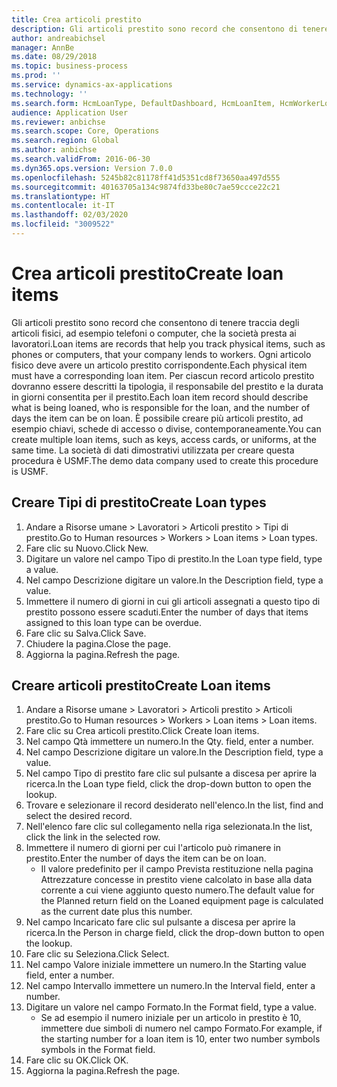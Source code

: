 ```yaml
---
title: Crea articoli prestito
description: Gli articoli prestito sono record che consentono di tenere traccia degli articoli fisici, ad esempio telefoni o computer, che la società presta ai lavoratori.
author: andreabichsel
manager: AnnBe
ms.date: 08/29/2018
ms.topic: business-process
ms.prod: ''
ms.service: dynamics-ax-applications
ms.technology: ''
ms.search.form: HcmLoanType, DefaultDashboard, HcmLoanItem, HcmWorkerLookUp
audience: Application User
ms.reviewer: anbichse
ms.search.scope: Core, Operations
ms.search.region: Global
ms.author: anbichse
ms.search.validFrom: 2016-06-30
ms.dyn365.ops.version: Version 7.0.0
ms.openlocfilehash: 5245b82c81178ff41d5351cd8f73650aa497d555
ms.sourcegitcommit: 40163705a134c9874fd33be80c7ae59ccce22c21
ms.translationtype: HT
ms.contentlocale: it-IT
ms.lasthandoff: 02/03/2020
ms.locfileid: "3009522"
---
```

# <a name="create-loan-items"></a><span data-ttu-id="204e2-103">Crea articoli prestito</span><span class="sxs-lookup"><span data-stu-id="204e2-103">Create loan items</span></span>



<span data-ttu-id="204e2-104">Gli articoli prestito sono record che consentono di tenere traccia degli articoli fisici, ad esempio telefoni o computer, che la società presta ai lavoratori.</span><span class="sxs-lookup"><span data-stu-id="204e2-104">Loan items are records that help you track physical items, such as phones or computers, that your company lends to workers.</span></span> <span data-ttu-id="204e2-105">Ogni articolo fisico deve avere un articolo prestito corrispondente.</span><span class="sxs-lookup"><span data-stu-id="204e2-105">Each physical item must have a corresponding loan item.</span></span> <span data-ttu-id="204e2-106">Per ciascun record articolo prestito dovranno essere descritti la tipologia, il responsabile del prestito e la durata in giorni consentita per il prestito.</span><span class="sxs-lookup"><span data-stu-id="204e2-106">Each loan item record should describe what is being loaned, who is responsible for the loan, and the number of days the item can be on loan.</span></span> <span data-ttu-id="204e2-107">È possibile creare più articoli prestito, ad esempio chiavi, schede di accesso o divise, contemporaneamente.</span><span class="sxs-lookup"><span data-stu-id="204e2-107">You can create multiple loan items, such as keys, access cards, or uniforms, at the same time.</span></span> <span data-ttu-id="204e2-108">La società di dati dimostrativi utilizzata per creare questa procedura è USMF.</span><span class="sxs-lookup"><span data-stu-id="204e2-108">The demo data company used to create this procedure is USMF.</span></span>


## <a name="create-loan-types"></a><span data-ttu-id="204e2-109">Creare Tipi di prestito</span><span class="sxs-lookup"><span data-stu-id="204e2-109">Create Loan types</span></span>
1. <span data-ttu-id="204e2-110">Andare a Risorse umane > Lavoratori > Articoli prestito > Tipi di prestito.</span><span class="sxs-lookup"><span data-stu-id="204e2-110">Go to Human resources > Workers > Loan items > Loan types.</span></span>
2. <span data-ttu-id="204e2-111">Fare clic su Nuovo.</span><span class="sxs-lookup"><span data-stu-id="204e2-111">Click New.</span></span>
3. <span data-ttu-id="204e2-112">Digitare un valore nel campo Tipo di prestito.</span><span class="sxs-lookup"><span data-stu-id="204e2-112">In the Loan type field, type a value.</span></span>
4. <span data-ttu-id="204e2-113">Nel campo Descrizione digitare un valore.</span><span class="sxs-lookup"><span data-stu-id="204e2-113">In the Description field, type a value.</span></span>
5. <span data-ttu-id="204e2-114">Immettere il numero di giorni in cui gli articoli assegnati a questo tipo di prestito possono essere scaduti.</span><span class="sxs-lookup"><span data-stu-id="204e2-114">Enter the number of days that items assigned to this loan type can be overdue.</span></span> 
6. <span data-ttu-id="204e2-115">Fare clic su Salva.</span><span class="sxs-lookup"><span data-stu-id="204e2-115">Click Save.</span></span>
7. <span data-ttu-id="204e2-116">Chiudere la pagina.</span><span class="sxs-lookup"><span data-stu-id="204e2-116">Close the page.</span></span>
8. <span data-ttu-id="204e2-117">Aggiorna la pagina.</span><span class="sxs-lookup"><span data-stu-id="204e2-117">Refresh the page.</span></span>

## <a name="create-loan-items"></a><span data-ttu-id="204e2-118">Creare articoli prestito</span><span class="sxs-lookup"><span data-stu-id="204e2-118">Create Loan items</span></span>
1. <span data-ttu-id="204e2-119">Andare a Risorse umane > Lavoratori > Articoli prestito > Articoli prestito.</span><span class="sxs-lookup"><span data-stu-id="204e2-119">Go to Human resources > Workers > Loan items > Loan items.</span></span>
2. <span data-ttu-id="204e2-120">Fare clic su Crea articoli prestito.</span><span class="sxs-lookup"><span data-stu-id="204e2-120">Click Create loan items.</span></span>
3. <span data-ttu-id="204e2-121">Nel campo Qtà immettere un numero.</span><span class="sxs-lookup"><span data-stu-id="204e2-121">In the Qty. field, enter a number.</span></span>
4. <span data-ttu-id="204e2-122">Nel campo Descrizione digitare un valore.</span><span class="sxs-lookup"><span data-stu-id="204e2-122">In the Description field, type a value.</span></span>
5. <span data-ttu-id="204e2-123">Nel campo Tipo di prestito fare clic sul pulsante a discesa per aprire la ricerca.</span><span class="sxs-lookup"><span data-stu-id="204e2-123">In the Loan type field, click the drop-down button to open the lookup.</span></span>
6. <span data-ttu-id="204e2-124">Trovare e selezionare il record desiderato nell'elenco.</span><span class="sxs-lookup"><span data-stu-id="204e2-124">In the list, find and select the desired record.</span></span>
7. <span data-ttu-id="204e2-125">Nell'elenco fare clic sul collegamento nella riga selezionata.</span><span class="sxs-lookup"><span data-stu-id="204e2-125">In the list, click the link in the selected row.</span></span>
8. <span data-ttu-id="204e2-126">Immettere il numero di giorni per cui l'articolo può rimanere in prestito.</span><span class="sxs-lookup"><span data-stu-id="204e2-126">Enter the number of days the item can be on loan.</span></span>
    * <span data-ttu-id="204e2-127">Il valore predefinito per il campo Prevista restituzione nella pagina Attrezzature concesse in prestito viene calcolato in base alla data corrente a cui viene aggiunto questo numero.</span><span class="sxs-lookup"><span data-stu-id="204e2-127">The default value for the Planned return field on the Loaned equipment page is calculated as the current date plus this number.</span></span>  
9. <span data-ttu-id="204e2-128">Nel campo Incaricato fare clic sul pulsante a discesa per aprire la ricerca.</span><span class="sxs-lookup"><span data-stu-id="204e2-128">In the Person in charge field, click the drop-down button to open the lookup.</span></span>
10. <span data-ttu-id="204e2-129">Fare clic su Seleziona.</span><span class="sxs-lookup"><span data-stu-id="204e2-129">Click Select.</span></span>
11. <span data-ttu-id="204e2-130">Nel campo Valore iniziale immettere un numero.</span><span class="sxs-lookup"><span data-stu-id="204e2-130">In the Starting value field, enter a number.</span></span>
12. <span data-ttu-id="204e2-131">Nel campo Intervallo immettere un numero.</span><span class="sxs-lookup"><span data-stu-id="204e2-131">In the Interval field, enter a number.</span></span>
13. <span data-ttu-id="204e2-132">Digitare un valore nel campo Formato.</span><span class="sxs-lookup"><span data-stu-id="204e2-132">In the Format field, type a value.</span></span>
    * <span data-ttu-id="204e2-133">Se ad esempio il numero iniziale per un articolo in prestito è 10, immettere due simboli di numero nel campo Formato.</span><span class="sxs-lookup"><span data-stu-id="204e2-133">For example, if the starting number for a loan item is 10, enter two number symbols symbols in the Format field.</span></span>  
14. <span data-ttu-id="204e2-134">Fare clic su OK.</span><span class="sxs-lookup"><span data-stu-id="204e2-134">Click OK.</span></span>
15. <span data-ttu-id="204e2-135">Aggiorna la pagina.</span><span class="sxs-lookup"><span data-stu-id="204e2-135">Refresh the page.</span></span>

